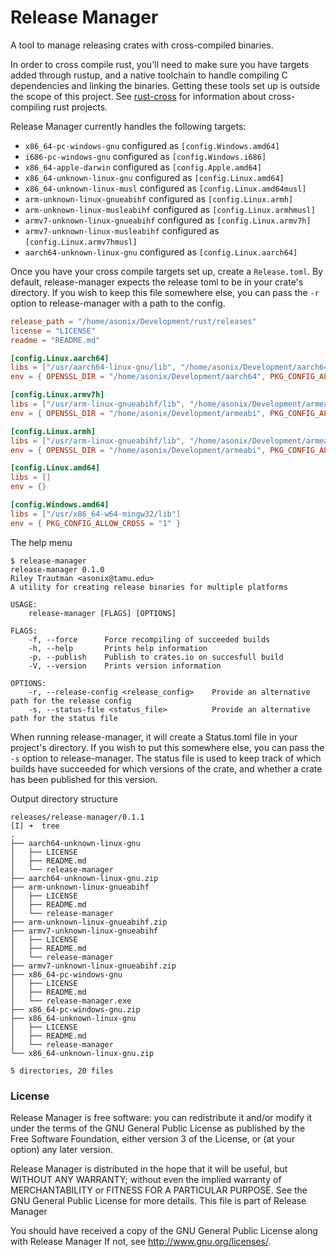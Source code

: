 # Release Manager
A tool to manage releasing crates with cross-compiled binaries.

In order to cross compile rust, you'll need to make sure you have targets added through rustup, and a native toolchain to handle compiling C dependencies and linking the binaries. Getting these tools set up is outside the scope of this project. See [rust-cross](https://github.com/japaric/rust-cross) for information about cross-compiling rust projects.

Release Manager currently handles the following targets:
 - `x86_64-pc-windows-gnu` configured as `[config.Windows.amd64]`
 - `i686-pc-windows-gnu` configured as `[config.Windows.i686]`
 - `x86_64-apple-darwin` configured as `[config.Apple.amd64]`
 - `x86_64-unknown-linux-gnu` configured as `[config.Linux.amd64]`
 - `x86_64-unknown-linux-musl` configured as `[config.Linux.amd64musl]`
 - `arm-unknown-linux-gnueabihf` configured as `[config.Linux.armh]`
 - `arm-unknown-linux-musleabihf` configured as `[config.Linux.armhmusl]`
 - `armv7-unknown-linux-gnueabihf` configured as `[config.Linux.armv7h]`
 - `armv7-unknown-linux-musleabihf` configured as `[config.Linux.armv7hmusl]`
 - `aarch64-unknown-linux-gnu` configured as `[config.Linux.aarch64]`

Once you have your cross compile targets set up, create a `Release.toml`. By default, release-manager expects the release toml to be in your crate's directory. If you wish to keep this file somewhere else, you can pass the `-r` option to release-manager with a path to the config.
```Toml
release_path = "/home/asonix/Development/rust/releases"
license = "LICENSE"
readme = "README.md"

[config.Linux.aarch64]
libs = ["/usr/aarch64-linux-gnu/lib", "/home/asonix/Development/aarch64/lib"]
env = { OPENSSL_DIR = "/home/asonix/Development/aarch64", PKG_CONFIG_ALLOW_CROSS = "1" }

[config.Linux.armv7h]
libs = ["/usr/arm-linux-gnueabihf/lib", "/home/asonix/Development/armeabi/lib"]
env = { OPENSSL_DIR = "/home/asonix/Development/armeabi", PKG_CONFIG_ALLOW_CROSS = "1" }

[config.Linux.armh]
libs = ["/usr/arm-linux-gnueabihf/lib", "/home/asonix/Development/armeabi/lib"]
env = { OPENSSL_DIR = "/home/asonix/Development/armeabi", PKG_CONFIG_ALLOW_CROSS = "1" }

[config.Linux.amd64]
libs = []
env = {}

[config.Windows.amd64]
libs = ["/usr/x86_64-w64-mingw32/lib"]
env = { PKG_CONFIG_ALLOW_CROSS = "1" }
```

The help menu
```
$ release-manager
release-manager 0.1.0
Riley Trautman <asonix@tamu.edu>
A utility for creating release binaries for multiple platforms

USAGE:
    release-manager [FLAGS] [OPTIONS]

FLAGS:
    -f, --force      Force recompiling of succeeded builds
    -h, --help       Prints help information
    -p, --publish    Publish to crates.io on succesfull build
    -V, --version    Prints version information

OPTIONS:
    -r, --release-config <release_config>    Provide an alternative path for the release config
    -s, --status-file <status_file>          Provide an alternative path for the status file
```

When running release-manager, it will create a Status.toml file in your project's directory. If you wish to put this somewhere else, you can pass the `-s` option to release-manager. The status file is used to keep track of which builds have succeeded for which versions of the crate, and whether a crate has been published for this version.

Output directory structure
```
releases/release-manager/0.1.1 
[I] ➜  tree
.
├── aarch64-unknown-linux-gnu
│   ├── LICENSE
│   ├── README.md
│   └── release-manager
├── aarch64-unknown-linux-gnu.zip
├── arm-unknown-linux-gnueabihf
│   ├── LICENSE
│   ├── README.md
│   └── release-manager
├── arm-unknown-linux-gnueabihf.zip
├── armv7-unknown-linux-gnueabihf
│   ├── LICENSE
│   ├── README.md
│   └── release-manager
├── armv7-unknown-linux-gnueabihf.zip
├── x86_64-pc-windows-gnu
│   ├── LICENSE
│   ├── README.md
│   └── release-manager.exe
├── x86_64-pc-windows-gnu.zip
├── x86_64-unknown-linux-gnu
│   ├── LICENSE
│   ├── README.md
│   └── release-manager
└── x86_64-unknown-linux-gnu.zip

5 directories, 20 files

```

### License

Release Manager is free software: you can redistribute it and/or modify it under the terms of the GNU General Public License as published by the Free Software Foundation, either version 3 of the License, or (at your option) any later version.

Release Manager is distributed in the hope that it will be useful, but WITHOUT ANY WARRANTY; without even the implied warranty of MERCHANTABILITY or FITNESS FOR A PARTICULAR PURPOSE. See the GNU General Public License for more details. This file is part of Release Manager

You should have received a copy of the GNU General Public License along with Release Manager If not, see http://www.gnu.org/licenses/.
